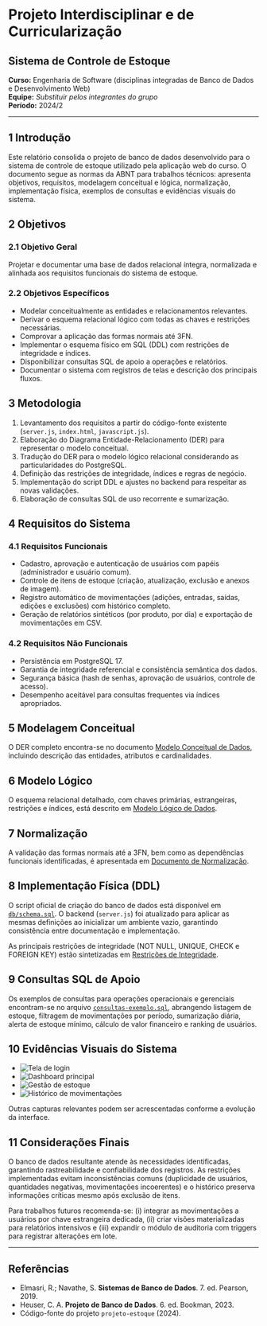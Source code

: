 # Projeto Interdisciplinar e de Curricularização
## Sistema de Controle de Estoque

**Curso:** Engenharia de Software (disciplinas integradas de Banco de Dados e Desenvolvimento Web)  
**Equipe:** _Substituir pelos integrantes do grupo_  
**Período:** 2024/2

---

## 1 Introdução
Este relatório consolida o projeto de banco de dados desenvolvido para o sistema de controle de estoque utilizado pela aplicação web do curso. O documento segue as normas da ABNT para trabalhos técnicos: apresenta objetivos, requisitos, modelagem conceitual e lógica, normalização, implementação física, exemplos de consultas e evidências visuais do sistema.

## 2 Objetivos
### 2.1 Objetivo Geral
Projetar e documentar uma base de dados relacional íntegra, normalizada e alinhada aos requisitos funcionais do sistema de estoque.

### 2.2 Objetivos Específicos
- Modelar conceitualmente as entidades e relacionamentos relevantes.
- Derivar o esquema relacional lógico com todas as chaves e restrições necessárias.
- Comprovar a aplicação das formas normais até 3FN.
- Implementar o esquema físico em SQL (DDL) com restrições de integridade e índices.
- Disponibilizar consultas SQL de apoio a operações e relatórios.
- Documentar o sistema com registros de telas e descrição dos principais fluxos.

## 3 Metodologia
1. Levantamento dos requisitos a partir do código-fonte existente (`server.js`, `index.html`, `javascript.js`).
2. Elaboração do Diagrama Entidade-Relacionamento (DER) para representar o modelo conceitual.
3. Tradução do DER para o modelo lógico relacional considerando as particularidades do PostgreSQL.
4. Definição das restrições de integridade, índices e regras de negócio.
5. Implementação do script DDL e ajustes no backend para respeitar as novas validações.
6. Elaboração de consultas SQL de uso recorrente e sumarização.

## 4 Requisitos do Sistema
### 4.1 Requisitos Funcionais
- Cadastro, aprovação e autenticação de usuários com papéis (administrador e usuário comum).
- Controle de itens de estoque (criação, atualização, exclusão e anexos de imagem).
- Registro automático de movimentações (adições, entradas, saídas, edições e exclusões) com histórico completo.
- Geração de relatórios sintéticos (por produto, por dia) e exportação de movimentações em CSV.

### 4.2 Requisitos Não Funcionais
- Persistência em PostgreSQL 17.
- Garantia de integridade referencial e consistência semântica dos dados.
- Segurança básica (hash de senhas, aprovação de usuários, controle de acesso).
- Desempenho aceitável para consultas frequentes via índices apropriados.

## 5 Modelagem Conceitual
O DER completo encontra-se no documento [Modelo Conceitual de Dados](./modelo-conceitual.md), incluindo descrição das entidades, atributos e cardinalidades.

## 6 Modelo Lógico
O esquema relacional detalhado, com chaves primárias, estrangeiras, restrições e índices, está descrito em [Modelo Lógico de Dados](./modelo-logico.md).

## 7 Normalização
A validação das formas normais até a 3FN, bem como as dependências funcionais identificadas, é apresentada em [Documento de Normalização](./normalizacao.md).

## 8 Implementação Física (DDL)
O script oficial de criação do banco de dados está disponível em [`db/schema.sql`](../db/schema.sql). O backend (`server.js`) foi atualizado para aplicar as mesmas definições ao inicializar um ambiente vazio, garantindo consistência entre documentação e implementação.

As principais restrições de integridade (NOT NULL, UNIQUE, CHECK e FOREIGN KEY) estão sintetizadas em [Restrições de Integridade](./restricoes-integridade.md).

## 9 Consultas SQL de Apoio
Os exemplos de consultas para operações operacionais e gerenciais encontram-se no arquivo [`consultas-exemplo.sql`](./consultas-exemplo.sql), abrangendo listagem de estoque, filtragem de movimentações por período, sumarização diária, alerta de estoque mínimo, cálculo de valor financeiro e ranking de usuários.

## 10 Evidências Visuais do Sistema
- ![Tela de login](../img/cover/1.png)
- ![Dashboard principal](../img/cover/2.png)
- ![Gestão de estoque](../img/cover/3.png)
- ![Histórico de movimentações](../img/cover/4.png)

Outras capturas relevantes podem ser acrescentadas conforme a evolução da interface.

## 11 Considerações Finais
O banco de dados resultante atende às necessidades identificadas, garantindo rastreabilidade e confiabilidade dos registros. As restrições implementadas evitam inconsistências comuns (duplicidade de usuários, quantidades negativas, movimentações incoerentes) e o histórico preserva informações críticas mesmo após exclusão de itens.

Para trabalhos futuros recomenda-se: (i) integrar as movimentações a usuários por chave estrangeira dedicada, (ii) criar visões materializadas para relatórios intensivos e (iii) expandir o módulo de auditoria com triggers para registrar alterações em lote.

---

## Referências
- Elmasri, R.; Navathe, S. **Sistemas de Banco de Dados**. 7. ed. Pearson, 2019.
- Heuser, C. A. **Projeto de Banco de Dados**. 6. ed. Bookman, 2023.
- Código-fonte do projeto `projeto-estoque` (2024).
